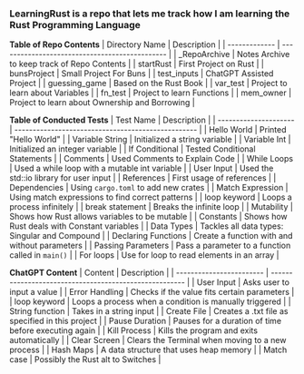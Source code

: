 ### LearningRust is a repo that lets me track how I am learning the Rust Programming Language

**Table of Repo Contents**
| Directory Name  | Description                                    |
| -------------   | ---------------------------------------------- |
| _RepoArchive    | Notes Archive to keep track of Repo Contents   |
| startRust       | First Project on Rust                          |
| bunsProject     | Small Project For Buns                         |
| test_inputs     | ChatGPT Assisted Project                       |
| guessing_game   | Based on the Rust Book                         |
| var_test        | Project to learn about Variables               |
| fn_test         | Project to learn Functions                     |
| mem_owner       | Project to learn about Ownership and Borrowing |

**Table of Conducted Tests**
| Test Name             | Description                                        |
| --------------------- | -------------------------------------------------- |
| Hello World           | Printed "Hello World"                              |
| Variable String       | Initialized a string variable                      |
| Variable Int          | Initialized an integer variable                    |
| If Conditional        | Tested Conditional Statements                      |
| Comments              | Used Comments to Explain Code                      |
| While Loops           | Used a while loop with a mutable int variable      |
| User Input            | Used the std::io library for user input            |
| References            | First usage of references                          |
| Dependencies          | Using `cargo.toml` to add new crates               |
| Match Expression      | Using match expressions to find correct patterns   |
| loop keyword          | Loops a process infinitely                         |
| break statement       | Breaks the infinite loop                           |
| Mutability            | Shows how Rust allows variables to be mutable      |
| Constants             | Shows how Rust deals with Constant variables       |
| Data Types            | Tackles all data types: Singular and Compound      |
| Declaring Functions   | Create a function with and without parameters      |
| Passing Parameters    | Pass a parameter to a function called in `main()`  |
| For loops             | Use for loop to read elements in an array          |

**ChatGPT Content**
| Content                  | Description                                            |
| ------------------------ | ------------------------------------------------------ |
| User Input               | Asks user to input a value                             |
| Error Handling           | Checks if the value fits certain parameters            |
| loop keyword             | Loops a process when a condition is manually triggered |
| String function          | Takes in a string input                                |
| Create File              | Creates a .txt file as specified in this project       |
| Pause Duration           | Pauses for a duration of time before executing again   |
| Kill Process             | Kills the program and exits automatically              |
| Clear Screen             | Clears the Terminal when moving to a new process       |
| Hash Maps                | A data structure that uses heap memory                 |
| Match case               | Possibly the Rust alt to Switches                      |
